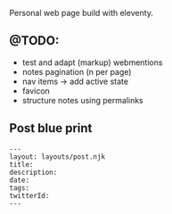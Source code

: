 Personal web page build with eleventy.

## @TODO:

- test and adapt (markup) webmentions
- notes pagination (n per page)
- nav items -> add active state
- favicon
- structure notes using permalinks

## Post blue print

```
---
layout: layouts/post.njk
title:
description:
date:
tags:
twitterId:
---
```
